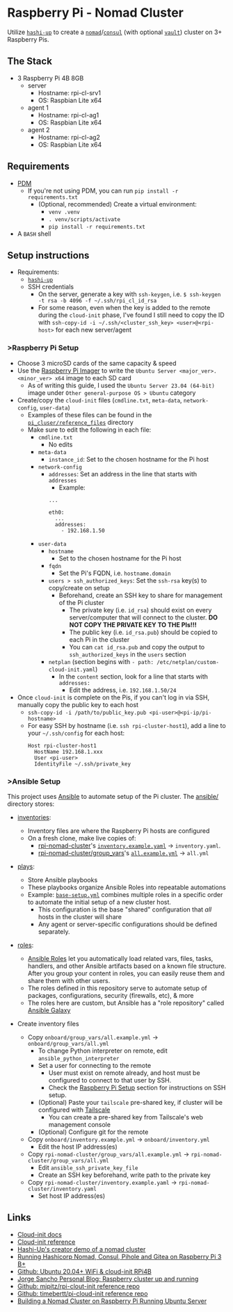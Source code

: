 # Raspberry Pi - Nomad Cluster

Utilize [`hashi-up`](https://github.com/jsiebens/hashi-up) to create a [`nomad`](https://www.nomadproject.io)/[`consul`](https://www.consul.io) (with optional [`vault`](https://www.vaultproject.io)) cluster on 3+ Raspberry Pis.

## The Stack

- 3 Raspberry Pi 4B 8GB
  - server
	- Hostname: rpi-cl-srv1
	- OS: Raspbian Lite x64
  - agent 1
  	- Hostname: rpi-cl-ag1
  	- OS: Raspbian Lite x64 
  - agent 2
  	- Hostname: rpi-cl-ag2
  	- OS: Raspbian Lite x64

## Requirements

- [PDM](https://pdm.fming.dev/latest/)
  - If you're not using PDM, you can run `pip install -r requirements.txt`
    - (Optional, recommended) Create a virtual environment:
      - `venv .venv`
      - `. venv/scripts/activate`
      - `pip install -r requirements.txt`
- A `BASH` shell

## Setup instructions

- Requirements:
  - [`hashi-up`](https://github.com/jsiebens/hashi-up)
  - SSH credentials
    - On the server, generate a key with `ssh-keygen`, i.e. `$ ssh-keygen -t rsa -b 4096 -f ~/.ssh/rpi_cl_id_rsa`
    - For some reason, even when the key is added to the remote during the `cloud-init` phase, I've found I still need to copy the ID with `ssh-copy-id -i ~/.ssh/<cluster_ssh_key> <user>@<rpi-host>` for each new server/agent

### >Raspberry Pi Setup

- Choose 3 microSD cards of the same capacity & speed
- Use the [Raspberry Pi Imager](https://www.raspberrypi.com/software/) to write the `Ubuntu Server <major_ver>.<minor_ver> x64` image to each SD card
  - As of writing this guide, I used the `Ubuntu Server 23.04 (64-bit)` image under `Other general-purpose OS > Ubuntu` category
- Create/copy the `cloud-init` files (`cmdline.txt`, `meta-data`, `network-config`, `user-data`)
  - Examples of these files can be found in the [`pi_cluser/reference_files`](./pi_cluster/reference_files/) directory
  - Make sure to edit the following in each file:
    - `cmdline.txt`
      - No edits
    - `meta-data`
      - `instance_id`: Set to the chosen hostname for the Pi host
    - `network-config`
      - `addresses`: Set an address in the line that starts with `addresses`
        - Example:
        ```
        ...

        eth0:
          ...
          addresses:
            - 192.168.1.50
        ```
    - `user-data`
      - `hostname`
        - Set to the chosen hostname for the Pi host
      - `fqdn`
        - Set the Pi's FQDN, i.e. `hostname.domain`
      - `users > ssh_authorized_keys`: Set the `ssh-rsa` key(s) to copy/create on setup
        - Beforehand, create an SSH key to share for management of the Pi cluster
          - The private key (i.e. `id_rsa`) should exist on every server/computer that will connect to the cluster. **DO NOT COPY THE PRIVATE KEY TO THE PIs!!!**
          - The public key (i.e. `id_rsa.pub`) should be copied to each Pi in the cluster
          - You can `cat id_rsa.pub` and copy the output to `ssh_authorized_keys` in the `users` section
      - `netplan` (section begins with `- path: /etc/netplan/custom-cloud-init.yaml`)
        - In the `content` section, look for a line that starts with `addresses:`
          - Edit the address, i.e. `192.168.1.50/24`
- Once `cloud-init` is complete on the Pis, if you can't log in via SSH, manually copy the public key to each host
  - `ssh-copy-id -i /path/to/public_key.pub <pi-user>@<pi-ip/pi-hostname>`
  - For easy SSH by hostname (i.e. `ssh rpi-cluster-host1`), add a line to your `~/.ssh/config` for each host:
    ```
    Host rpi-cluster-host1
      HostName 192.168.1.xxx
      User <pi-user>
      IdentityFile ~/.ssh/private_key
    ```

### >Ansible Setup

This project uses [Ansible](https://www.ansible.com) to automate setup of the Pi cluster. The [ansible/](./ansible/) directory stores:

- [inventories](./ansible/inventories/):
  - Inventory files are where the Raspberry Pi hosts are configured
  - On a fresh clone, make live copies of:
    - [rpi-nomad-cluster](./ansible/inventories/rpi-nomad-cluster/)'s [`inventory.example.yaml`](./ansible/inventories/rpi-nomad-cluster/inventory.example.yaml) -> `inventory.yaml`.
    - [rpi-nomad-cluster/group_vars](./ansible/inventories/rpi-nomad-cluster/group_vars/)'s [`all.example.yml`](./ansible/inventories/rpi-nomad-cluster/group_vars/all.example.yml) -> `all.yml`
- [plays](./ansible/plays/):
  - Store Ansible playbooks
  - These playbooks organize Ansible Roles into repeatable automations
  - Example: [`base-setup.yml`](./ansible/plays/setup/base-setup.yml) combines multiple roles in a specific order to automate the initial setup of a new cluster host.
    - This configuration is the base "shared" configuration that *all* hosts in the cluster will share
    - Any agent or server-specific configurations should be defined separately.
- [roles](./ansible/roles/):
  - [Ansible Roles](https://docs.ansible.com/ansible/latest/playbook_guide/playbooks_reuse_roles.html) let you automatically load related vars, files, tasks, handlers, and other Ansible artifacts based on a known file structure. After you group your content in roles, you can easily reuse them and share them with other users.
  - The roles defined in this repository serve to automate setup of packages, configurations, security (firewalls, etc), & more
  - The roles here are custom, but Ansible has a "role repository" called [Ansible Galaxy](https://galaxy.ansible.com)

- Create inventory files
  - Copy `onboard/group_vars/all.example.yml` -> `onboard/group_vars/all.yml`
    - To change Python interpreter on remote, edit `ansible_python_interpreter`
    - Set a user for connecting to the remote
      - User must exist on remote already, and host must be configured to connect to that user by SSH.
      - Check the [Raspberry Pi Setup](#raspberry-pi-setup) section for instructions on SSH setup.
    - (Optional) Paste your `tailscale` pre-shared key, if cluster will be configured with [Tailscale](https://tailscale.com)
      - You can create a pre-shared key from Tailscale's web management console
    - (Optional) Configure git for the remote
  - Copy `onboard/inventory.example.yml` -> `onboard/inventory.yml`
    - Edit the host IP address(es)
  - Copy `rpi-nomad-cluster/group_vars/all.example.yml` -> `rpi-nomad-cluster/group_vars/all.yml`
    - Edit `ansible_ssh_private_key_file`
    - Create an SSH key beforehand, write path to the private key
  - Copy `rpi-nomad-cluster/inventory.example.yaml` -> `rpi-nomad-cluster/inventory.yaml`
    - Set host IP address(es)

## Links

- [Cloud-init docs](https://cloudinit.readthedocs.io/en/latest/)
- [Cloud-init reference](https://cloudinit.readthedocs.io/en/latest/reference/index.html)
- [Hashi-Up's creator demo of a nomad cluster](https://johansiebens.dev/posts/2020/08/building-a-nomad-cluster-on-raspberry-pi-running-ubuntu-server/)
- [Running Hashicorp Nomad, Consul, Pihole and Gitea on Raspberry Pi 3 B+](https://medium.com/swlh/running-hashicorp-nomad-consul-pihole-and-gitea-on-raspberry-pi-3-b-f3f0d66c907)
- [Github: Ubuntu 20.04+ WiFi & cloud-init RPi4B](https://github.com/martadinata666/cloud-init)
- [Jorge Sancho Personal Blog: Raspberry cluster up and running](https://jslarraz.es/blog_page.html?_id=2022-10-25)
- [Github: mjpitz/rpi-clout-init reference repo](https://github.com/mjpitz/rpi-cloud-init/tree/main)
- [Github: timebertt/pi-cloud-init reference repo](https://github.com/timebertt/pi-cloud-init/tree/master)
- [Building a Nomad Cluster on Raspberry Pi Running Ubuntu Server](https://johansiebens.dev/posts/2020/08/building-a-nomad-cluster-on-raspberry-pi-running-ubuntu-server/)